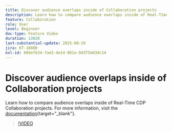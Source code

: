 ```yaml
---
title: Discover audience overlaps inside of Collaboration projects
description: Learn how to compare audience overlaps inside of Real-Time CDP Collaboration projects.
feature: Collaboration
role: User
level: Beginner
doc-type: Feature Video
duration: 13020
last-substantial-update: 2025-08-29
jira: KT-18880
exl-id: 60def634-7ae5-4e14-961e-0d3f5dd3dc14
---
```

# Discover audience overlaps inside of Collaboration projects

Learn how to compare audience overlaps inside of Real-Time CDP Collaboration projects. For more information, visit the [documentation](https://experienceleague.adobe.com/en/docs/real-time-cdp-collaboration/using/collaborate/discover){target="_blank"}.

>[!VIDEO](https://video.tv.adobe.com/v/3471675/?learn=on&enablevpops)
